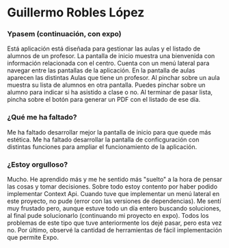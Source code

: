 # Guillermo Robles López
### Ypasem (continuación, con expo)
Está aplicación está diseñada para gestionar las aulas y el listado de alumnos de un profesor. 
La pantalla de inicio muestra una bienvenida con información relacionada con el centro.
Cuenta con un menú lateral para navegar entre las pantallas de la aplicación.
En la pantalla de aulas aparecen las distintas Aulas que tiene un profesor. Al pinchar sobre un aula muestra su lista de alumnos en otra pantalla.
Puedes pinchar sobre un alumno para indicar si ha asistido a clase o no. 
Al terminar de pasar lista, pincha sobre el botón para generar un PDF con el listado de ese día.

### ¿Qué me ha faltado?
Me ha faltado desarrollar mejor la pantalla de inicio para que quede más estética.
Me ha faltado desarrollar la pantalla de conficguración con distintas funciones para ampliar el funcionamiento de la aplicación.

### ¿Estoy orgulloso?
Mucho. He aprendido más y me he sentido más "suelto" a la hora de pensar las cosas y tomar decisiones. Sobre todo estoy contento por haber podido implementar Context Api.
Cuando tuve que implementar un menú lateral en este proyecto, no pude (error con las versiones de dependencias). Me sentí muy frustado pero, aunque estuve todo un día entero buscando soluciones,
al final pude solucionarlo (continuando mi proyecto en expo). Todos los problemas de este tipo que tuve anteriormente los dejé pasar, pero esta vez no. 
Por último, observé la cantidad de herramientas de fácil implementación que permite Expo.
